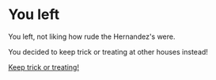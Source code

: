 # You left

You left, not liking how rude the Hernandez's were.

You decided to keep trick or treating at other houses instead!

[Keep trick or treating!](ordinary/ordinary.md)